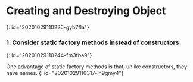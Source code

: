# Creating and Destroying Object
{: id="20201029110226-gyb7fla"}

### 1. Consider static factory methods instead of constructors
{: id="20201029110244-fm3fba9"}

One advantage of static factory methods is that, unlike constructors, they
have names.
{: id="20201029110317-ln9gmy4"}
